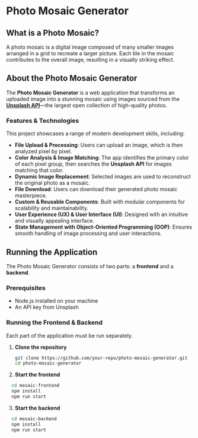 # Photo Mosaic Generator

## What is a Photo Mosaic?

A photo mosaic is a digital image composed of many smaller images arranged in a grid to recreate a larger picture. Each tile in the mosaic contributes to the overall image, resulting in a visually striking effect.

## About the Photo Mosaic Generator

The **Photo Mosaic Generator** is a web application that transforms an uploaded image into a stunning mosaic using images sourced from the [**Unsplash API**](https://unsplash.com/developers)—the largest open collection of high-quality photos.

### Features & Technologies

This project showcases a range of modern development skills, including:

- **File Upload & Processing**: Users can upload an image, which is then analyzed pixel by pixel.
- **Color Analysis & Image Matching**: The app identifies the primary color of each pixel group, then searches the **Unsplash API** for images matching that color.
- **Dynamic Image Replacement**: Selected images are used to reconstruct the original photo as a mosaic.
- **File Download**: Users can download their generated photo mosaic masterpiece.
- **Custom & Reusable Components**: Built with modular components for scalability and maintainability.
- **User Experience (UX) & User Interface (UI)**: Designed with an intuitive and visually appealing interface.
- **State Management with Object-Oriented Programming (OOP)**: Ensures smooth handling of image processing and user interactions.

## Running the Application

The Photo Mosaic Generator consists of two parts: a **frontend** and a **backend**.

### Prerequisites

- Node.js installed on your machine
- An API key from Unsplash

### Running the Frontend & Backend

Each part of the application must be run separately.

1. **Clone the repository**

   ```sh
   git clone https://github.com/your-repo/photo-mosaic-generator.git
   cd photo-mosaic-generator
   ```

2. **Start the frontend**

```sh
  cd mosaic-frontend
  npm install
  npm run start
```

3. **Start the backend**

```sh
  cd mosaic-backend
  npm install
  npm run start
```
